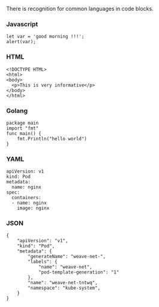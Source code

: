 
There is recognition for common languages in code blocks.

### Javascript
```
let var = 'good morning !!!';
alert(var);
```

### HTML
```
<!DOCTYPE HTML>
<html>
<body>
  <p>This is very informative</p>
</body>
</html>
```

### Golang

```
package main
import "fmt"
func main() {
    fmt.Println("hello world")
}
```

### YAML

```
apiVersion: v1
kind: Pod
metadata:
  name: nginx
spec:
  containers:
  - name: nginx
    image: nginx
```

### JSON

```
{
    "apiVersion": "v1",
    "kind": "Pod",
    "metadata": {
        "generateName": "weave-net-",
        "labels": {
            "name": "weave-net",
            "pod-template-generation": "1"
        },
        "name": "weave-net-tntwq",
        "namespace": "kube-system",
    }
}
```
